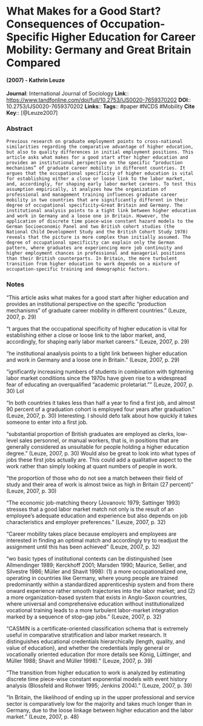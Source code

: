 # What Makes for a Good Start? Consequences of Occupation-Specific Higher Education for Career Mobility: Germany and Great Britain Compared
#### (2007) - Kathrin Leuze
**Journal**: International Journal of Sociology
**Link**:: https://www.tandfonline.com/doi/full/10.2753/IJS0020-7659370202
**DOI**:: 10.2753/IJS0020-7659370202
**Links**:: 
**Tags**:: #paper #NCDS #Mobility 
**Cite Key**:: [@Leuze2007]

### Abstract

```
Previous research on graduate employment points to cross-national similarities regarding the comparative advantage of higher education, but also to quality differences in initial employment positions. This article asks what makes for a good start after higher education and provides an institutional perspective on the specific “production mechanisms” of graduate career mobility in different countries. It argues that the occupational specificity of higher education is vital for establishing either a close or loose link to the labor market, and, accordingly, for shaping early labor market careers. To test this assumption empirically, it analyzes how the organization of professional and management training influences graduate career mobility in two countries that are significantly different in their degree of occupational specificity—Great Britain and Germany. The institutional analysis points to a tight link between higher education and work in Germany and a loose one in Britain. However, the application of discrete time piece-wise constant hazard models to the German Socioeconomic Panel and two British cohort studies (the National Child Development Study and the British Cohort Study 1970) reveals that the picture is more complex than initially assumed. The degree of occupational specificity can explain only the German pattern, where graduates are experiencing more job continuity and higher employment chances in professional and managerial positions than their British counterparts. In Britain, the more turbulent transition from higher education to work depends on a mixture of occupation-specific training and demographic factors.
```

### Notes

“This article asks what makes for a good start after higher education and provides an institutional perspective on the specific “production mechanisms” of graduate career mobility in different countries.” (Leuze, 2007, p. 29)

“t argues that the occupational specificity of higher education is vital for establishing either a close or loose link to the labor market, and, accordingly, for shaping early labor market careers.” (Leuze, 2007, p. 29)

“he institutional anaalysis points to a tight link between higher education and work in Germany and a loose one in Britain.” (Leuze, 2007, p. 29)

“ignificantly increasing numbers of students in combination with tightening labor market conditions since the 1970s have given rise to a widespread fear of educating an overqualified “academic proletariat.”” (Leuze, 2007, p. 30) Lol

“In both countries it takes less than half a year to find a first job, and almost 90 percent of a graduation cohort is employed four years after graduation.” (Leuze, 2007, p. 30) Interesting. I should defo talk about how quickly it takes someone to enter into a first job.

“substantial proportion of British graduates are employed as clerks, low-level sales personnel, or manual workers, that is, in positions that are generally considered as unsuitable for people holding a higher education degree.” (Leuze, 2007, p. 30) Would also be great to look into what types of jobs these first jobs actually are. This could add a qualitative aspect to the work rather than simply looking at quant numbers of people in work.

“the proportion of those who do not see a match between their field of study and their area of work is almost twice as high in Britain (27 percent)” (Leuze, 2007, p. 30)

“The economic job-matching theory (Jovanovic 1979; Sattinger 1993) stresses that a good labor market match not only is the result of an employee’s adequate education and experience but also depends on job characteristics and employer preferences.” (Leuze, 2007, p. 32)

“Career mobility takes place because employers and employees are interested in finding an optimal match and accordingly try to readjust the assignment until this has been achieved” (Leuze, 2007, p. 32)

“wo basic types of institutional contexts can be distinguished (see Allmendinger 1989; Kerckhoff 2001; Marsden 1990; Maurice, Sellier, and Silvestre 1986; Müller and Shavit 1998): (1) a more occupationalized one, operating in countries like Germany, where young people are trained predominantly within a standardized apprenticeship system and from there onward experience rather smooth trajectories into the labor market; and (2) a more organization-based system that exists in Anglo-Saxon countries, where universal and comprehensive education without institutionalized vocational training leads to a more turbulent labor-market integration marked by a sequence of stop-gap jobs.” (Leuze, 2007, p. 32)

“CASMIN is a certificate-oriented classification schema that is extremely useful in comparative stratification and labor market research. It distinguishes educational credentials hierarchically (length, quality, and value of education), and whether the credentials imply general or vocationally oriented education (for more details see König, Lüttinger, and Müller 1988; Shavit and Müller 1998).” (Leuze, 2007, p. 39)

“The transition from higher education to work is analyzed by estimating discrete time piece-wise constant exponential models with event history analysis (Blossfeld and Rohwer 1995; Jenkins 2004).” (Leuze, 2007, p. 39)

“In Britain, the likelihood of ending up in the upper professional and service sector is comparatively low for the majority and takes much longer than in Germany, due to the loose linkage between higher education and the labor market.” (Leuze, 2007, p. 48)